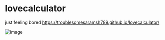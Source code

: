 # lovecalculator
just feeling bored
https://troublesomesaramsh789.github.io/lovecalculator/

![image](https://user-images.githubusercontent.com/54758588/114295265-e1a63b00-9ac3-11eb-9f20-3e2eddfdfabf.png)
